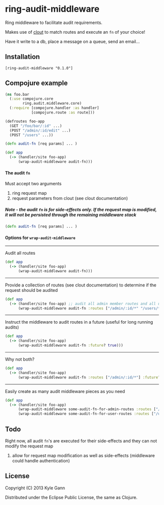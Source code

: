 # ring-audit-middleware

Ring middleware to facilitate audit requirements.

Makes use of [clout](https://github.com/weavejester/clout) to match routes and execute an ```fn``` of your choice!

Have it write to a db, place a message on a queue, send an email...

## Installation

    [ring-audit-middleware "0.1.0"]

## Compojure example

```clojure
(ns foo.bar
  (:use compojure.core
        ring.audit.middleware.core)
  (:require [compojure.handler :as handler]
            [compojure.route :as route]))

(defroutes foo-app
  (GET "/foo/bar/:id" ...)
  (POST "/admin/:id/edit" ...)
  (POST "/users" ...))

(defn audit-fn [req params] ... )

(def app
  (-> (handler/site foo-app)
      (wrap-audit-middleware audit-fn)))
```

#### The audit ```fn```

Must accept two arguments
  1. ring request map
  2. request parameters from clout (see clout documentation)

##### Note - the audit ```fn``` is for side-effects only. If the request map is modified, it will not be persisted through the remaining middleware stack

```clojure
(defn audit-fn [req params] ... )
```

#### Options for ```wrap-audit-middleware```

- - -
Audit all routes

```clojure
(def app
  (-> (handler/site foo-app)
      (wrap-audit-middleware audit-fn)))
```

- - -
Provide a collection of routes (see clout documentation) to determine if the request should be audited

```clojure
(def app
  (-> (handler/site foo-app) ;; audit all admin member routes and all user routes
      (wrap-audit-middleware audit-fn :routes ["/admin/:id/*" "/users/*"])))
```

- - -
Instruct the middleware to audit routes in a future (useful for long running audits)

```clojure
(def app
  (-> (handler/site foo-app)
      (wrap-audit-middleware audit-fn :future? true)))
```

- - -
Why not both?

```clojure
(def app
  (-> (handler/site foo-app)
      (wrap-audit-middleware audit-fn :routes ["/admin/:id/*"] :future? true)))
```

- - -
Easily create as many audit middleware pieces as you need

```clojure
(def app
  (-> (handler/site foo-app)
      (wrap-audit-middleware some-audit-fn-for-admin-routes :routes ["/admin/:id/*"])
      (wrap-audit-middleware some-audit-fn-for-user-routes :routes ["/user/*"] :future? true)))
```

## Todo

Right now, all audit ```fn```'s are executed for their side-effects and they can not modify the request map

  1. allow for request map modification as well as side-effects (middleware could handle authentication)

## License

Copyright (C) 2013 Kyle Gann

Distributed under the Eclipse Public License, the same as Clojure.
